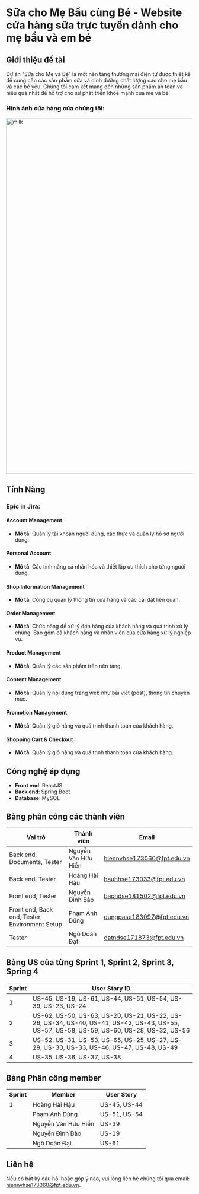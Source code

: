 # Sữa cho Mẹ Bầu cùng Bé - Website cửa hàng sữa trực tuyến dành cho mẹ bầu và em bé

## Giới thiệu đề tài

Dự án “Sữa cho Mẹ và Bé” là một nền tảng thương mại điện tử được thiết kế để cung cấp các sản phẩm sữa và dinh dưỡng chất lượng cao cho mẹ bầu và các bé yêu. Chúng tôi cam kết mang đến những sản phẩm an toàn và hiệu quả nhất để hỗ trợ cho sự phát triển khỏe mạnh của mẹ và bé.

### Hình ảnh cửa hàng của chúng tôi:

<img width="959" alt="milk" src="https://github.com/dungpham-npc/N5_JS1802_Milkstore/assets/168702939/2d2bd632-f584-4484-a483-16ac402d7eb5">


## Tính Năng

### Epic in Jira:

#### Account Management
- **Mô tả**: Quản lý tài khoản người dùng, xác thực và quản lý hồ sơ người dùng.

#### Personal Account
- **Mô tả**: Các tính năng cá nhân hóa và thiết lập ưu thích cho từng người dùng.

#### Shop Information Management
- **Mô tả**: Công cụ quản lý thông tin cửa hàng và các cài đặt liên quan.

#### Order Management
- **Mô tả**: Chức năng để xử lý đơn hàng của khách hàng và quá trình xử lý chúng. Bao gồm cả khách hàng và nhân viên của cửa hàng xử lý nghiệp vụ.

#### Product Management
- **Mô tả**: Quản lý các sản phẩm trên nền tảng.

#### Content Management
- **Mô tả**: Quản lý nội dung trang web như bài viết (post), thông tin chuyên mục.

#### Promotion Management
- **Mô tả**: Quản lý giỏ hàng và quá trình thanh toán của khách hàng.

#### Shopping Cart & Checkout
- **Mô tả**: Quản lý giỏ hàng và quá trình thanh toán của khách hàng.

## Công nghệ áp dụng

- **Front end**: ReactJS
- **Back end**: Spring Boot
- **Database**: MySQL

## Bảng phân công các thành viên

| Vai trò                        | Thành viên             | Email                       |
| ------------------------------ | ---------------------- | --------------------------- |
| Back end, Documents, Tester    | Nguyễn Văn Hữu Hiền    | hiennvhse173060@fpt.edu.vn  |
| Back end, Tester               | Hoàng Hải Hậu          | hauhhse173033@fpt.edu.vn    |
| Front end, Tester              | Nguyễn Đình Bảo        | baondse181502@fpt.edu.vn    |
| Front end, Back end, Tester, Environment Setup | Phạm Anh Dũng       | dungpase183097@fpt.edu.vn  |
| Tester                         | Ngô Doãn Đạt           | datndse171873@fpt.edu.vn    |

## Bảng US của từng Sprint 1, Sprint 2, Sprint 3, Spring 4

| Sprint | User Story ID |
| ------ | ------------- |
| 1      | US-45, US-19, US-61, US-44, US-51, US-54, US-39, US-23, US-24          |
| 2      | US-62, US-50, US-63, US-20, US-21, US-22, US-26, US-34, US-40, US-41, US-42, US-43, US-55, US-57, US-58, US-59, US-60, US-28, US-32, US-56        |
| 3      | US-52, US-31, US-53, US-65, US-25, US-27, US-29, US-30, US-33, US-46, US-47, US-48, US-49         |
| 4      | US-35, US-36, US-37, US-38         |

## Bảng Phân công member

| **Sprint**        | Member            | User Story                |
| ----------------- | ----------------- | ------------------------- |
| 1                 | Hoàng Hải Hậu     | US-45, US-44              |
                    | Phạm Anh Dũng     | US-51, US-54              |
                    | Nguyễn Văn Hữu Hiền | US-39                  |
                    | Nguyễn Đình Bảo   | US-19                     |
                    | Ngô Doãn Đạt      | US-61                     |

## Liên hệ

Nếu có bất kỳ câu hỏi hoặc góp ý nào, vui lòng liên hệ chúng tôi qua email: hiennvhse173060@fpt.edu.vn.
